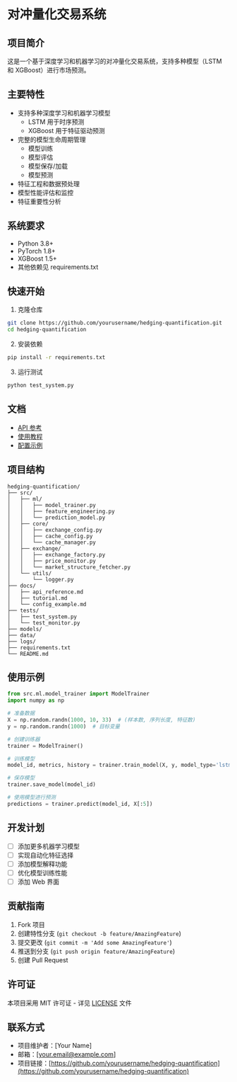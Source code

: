 # 对冲量化交易系统

## 项目简介

这是一个基于深度学习和机器学习的对冲量化交易系统，支持多种模型（LSTM 和 XGBoost）进行市场预测。

## 主要特性

- 支持多种深度学习和机器学习模型
  - LSTM 用于时序预测
  - XGBoost 用于特征驱动预测
- 完整的模型生命周期管理
  - 模型训练
  - 模型评估
  - 模型保存/加载
  - 模型预测
- 特征工程和数据预处理
- 模型性能评估和监控
- 特征重要性分析

## 系统要求

- Python 3.8+
- PyTorch 1.8+
- XGBoost 1.5+
- 其他依赖见 requirements.txt

## 快速开始

1. 克隆仓库

```bash
git clone https://github.com/yourusername/hedging-quantification.git
cd hedging-quantification
```

2. 安装依赖

```bash
pip install -r requirements.txt
```

3. 运行测试

```bash
python test_system.py
```

## 文档

- [API 参考](docs/api_reference.md)
- [使用教程](docs/tutorial.md)
- [配置示例](docs/config_example.md)

## 项目结构

```
hedging-quantification/
├── src/
│   ├── ml/
│   │   ├── model_trainer.py
│   │   ├── feature_engineering.py
│   │   └── prediction_model.py
│   ├── core/
│   │   ├── exchange_config.py
│   │   ├── cache_config.py
│   │   └── cache_manager.py
│   ├── exchange/
│   │   ├── exchange_factory.py
│   │   ├── price_monitor.py
│   │   └── market_structure_fetcher.py
│   └── utils/
│       └── logger.py
├── docs/
│   ├── api_reference.md
│   ├── tutorial.md
│   └── config_example.md
├── tests/
│   ├── test_system.py
│   └── test_monitor.py
├── models/
├── data/
├── logs/
├── requirements.txt
└── README.md
```

## 使用示例

```python
from src.ml.model_trainer import ModelTrainer
import numpy as np

# 准备数据
X = np.random.randn(1000, 10, 33)  # (样本数, 序列长度, 特征数)
y = np.random.randn(1000)  # 目标变量

# 创建训练器
trainer = ModelTrainer()

# 训练模型
model_id, metrics, history = trainer.train_model(X, y, model_type='lstm')

# 保存模型
trainer.save_model(model_id)

# 使用模型进行预测
predictions = trainer.predict(model_id, X[:5])
```

## 开发计划

- [ ] 添加更多机器学习模型
- [ ] 实现自动化特征选择
- [ ] 添加模型解释功能
- [ ] 优化模型训练性能
- [ ] 添加 Web 界面

## 贡献指南

1. Fork 项目
2. 创建特性分支 (`git checkout -b feature/AmazingFeature`)
3. 提交更改 (`git commit -m 'Add some AmazingFeature'`)
4. 推送到分支 (`git push origin feature/AmazingFeature`)
5. 创建 Pull Request

## 许可证

本项目采用 MIT 许可证 - 详见 [LICENSE](LICENSE) 文件

## 联系方式

- 项目维护者：[Your Name]
- 邮箱：[your.email@example.com]
- 项目链接：[https://github.com/yourusername/hedging-quantification](https://github.com/yourusername/hedging-quantification)
